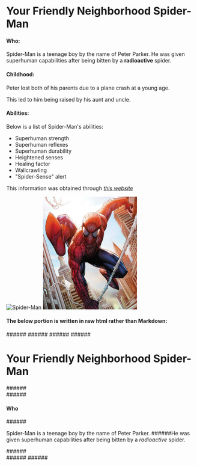 # Your Friendly Neighborhood Spider-Man

#### Who:
Spider-Man is a teenage boy by the name of Peter Parker.
He was given superhuman capabilities after being bitten by a **radioactive** spider.

#### Childhood:
Peter lost both of his parents due to a plane crash at a young age.

This led to him being raised by his aunt and uncle.

#### Abilities:
Below is a list of Spider-Man's abilities:

* Superhuman strength
* Superhuman reflexes
* Superhuman durability
* Heightened senses
* Healing factor
* Wallcrawling
* "Spider-Sense" alert

This information was obtained through [*this website*](https://www.marvel.com/characters/spider-man-peter-parker/in-comics)

![Spider-Man](https://www.writeups.org/wp-content/uploads/Spider-Man-Marvel-Comics-Peter-Parker-Profile.jpg)
![Spider-Man slinging on a web][Spider-Man]

[Spider-Man]: https://github.com/NoahMarchbanks/IT1000MidtermProject/blob/main/Images/spidermanpeterparker616.jpg

#### The below portion is written in raw html rather than Markdown:
######<!DOCTYPE html>
######<html>
######<body>
######<h1>Your Friendly Neighborhood Spider-Man</h1>
######<div>
######<h4>Who</h4>
######<p>Spider-Man is a teenage boy by the name of Peter Parker.
######He was given superhuman capabilities after being bitten by a <em>radioactive</em> spider.</p>
######</div>
######</body>
######</html>